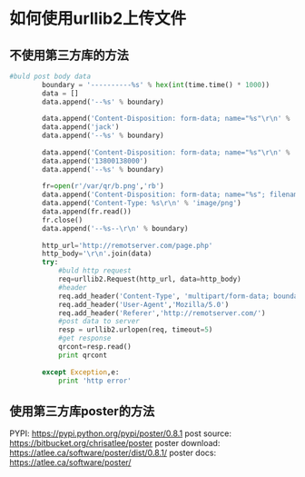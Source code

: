 # 如何使用urllib2上传文件

## 不使用第三方库的方法

```python
#buld post body data
        boundary = '----------%s' % hex(int(time.time() * 1000))
        data = []
        data.append('--%s' % boundary)
        
        data.append('Content-Disposition: form-data; name="%s"\r\n' % 'username')
        data.append('jack')
        data.append('--%s' % boundary)
        
        data.append('Content-Disposition: form-data; name="%s"\r\n' % 'mobile')
        data.append('13800138000')
        data.append('--%s' % boundary)
        
        fr=open(r'/var/qr/b.png','rb')
        data.append('Content-Disposition: form-data; name="%s"; filename="b.png"' % 'profile')
        data.append('Content-Type: %s\r\n' % 'image/png')
        data.append(fr.read())
        fr.close()
        data.append('--%s--\r\n' % boundary)
    
        http_url='http://remotserver.com/page.php'
        http_body='\r\n'.join(data)
        try:
            #buld http request
            req=urllib2.Request(http_url, data=http_body)
            #header
            req.add_header('Content-Type', 'multipart/form-data; boundary=%s' % boundary)
            req.add_header('User-Agent','Mozilla/5.0')
            req.add_header('Referer','http://remotserver.com/')
            #post data to server
            resp = urllib2.urlopen(req, timeout=5)
            #get response
            qrcont=resp.read()
            print qrcont
                       
        except Exception,e:
            print 'http error'
```
## 使用第三方库poster的方法
PYPI: https://pypi.python.org/pypi/poster/0.8.1
post source: https://bitbucket.org/chrisatlee/poster
poster download: https://atlee.ca/software/poster/dist/0.8.1/
poster docs: https://atlee.ca/software/poster/
